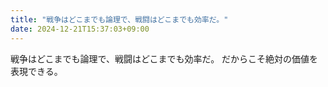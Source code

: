 ```yaml
---
title: "戦争はどこまでも論理で、戦闘はどこまでも効率だ。"
date: 2024-12-21T15:37:03+09:00
---
```

戦争はどこまでも論理で、戦闘はどこまでも効率だ。
だからこそ絶対の価値を表現できる。
